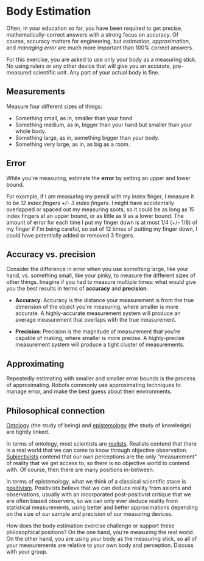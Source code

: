 # Body Estimation
Often, in your education so far, you have been required to get precise, mathematically-correct answers with a strong focus on accuracy. Of course, accuracy matters for engineering, but _estimation_, _approximation_, and _managing error_ are much more important than 100% correct answers.

For this exercise, you are asked to use only your body as a measuring stick. No using rulers or any other device that will give you an accurate, pre-measured scientific unit. Any part of your actual body is fine.

## Measurements
Measure four different sizes of things:

- Something small, as in, smaller than your hand. 
- Something medium, as in, bigger than your hand but smaller than your whole body.
- Something large, as in, something bigger than your body.
- Something very large, as in, as big as a room.

## Error
While you're measuring, estimate the **error** by setting an upper and lower bound. 

For example, if I am measuring my pencil with my index finger, I measure it to be *12 index fingers +/- 3 index fingers*. I might have accidentally overlapped or spaced out my measuring spots, so it could be as long as 15 index fingers at an upper bound, or as little as 9 as a lower bound. The amount of error for each time I put my finger down is at most 1/4 (+/- 1/8) of my finger if I'm being careful, so out of 12 times of putting my finger down, I could have potentially added or removed 3 fingers.

## Accuracy vs. precision
Consider the difference in error when you use something large, like your hand, vs. something small, like your pinky, to measure the different sizes of other things. Imagine if you had to measure multiple times: what would give you the best results in terms of **accuracy** and **precision**.

- **Accuracy**: Accuracy is the distance your measurement is from the true dimension of the object you're measuring, where smaller is more accurate. A highly-accurate measurement system will produce an average measurement that overlaps with the true measurement.

- **Precision**: Precision is the magnitude of measurement that you're capable of making, where smaller is more precise. A highly-precise measurement system will produce a tight cluster of measurements.

## Approximating
Repeatedly estimating with smaller and smaller error bounds is the process of approximating. Robots commonly use approximating techniques to manage error, and make the best guess about their environments.

## Philosophical connection
[Ontology](https://en.wikipedia.org/wiki/Ontology) (the study of being) and [epistemology](https://en.wikipedia.org/wiki/Epistemology) (the study of knowledge) are tightly linked.

In terms of ontology, most scientists are [realists](https://en.wikipedia.org/wiki/Philosophical_realism#Metaphysical_realism). Realists contend that there is a real world that we can come to know through objective observation. [Subjectivists](https://en.wikipedia.org/wiki/Subjectivism) contend that our own perceptions are the only "measurement" of reality that we get access to, so there is no objective world to contend with. Of course, then there are many positions in-between.

In terms of epistemology, what we think of a classical scientific stace is [positivism](https://en.wikipedia.org/wiki/Positivism). Positivists believe that we can deduce reality from axioms and observations, usually with an incorporated post-positivist critique that we are often biased observers, so we can only ever deduce reality from statistical measurements, using better and better approximations depending on the size of our sample and precision of our measuring devices.

How does the body estimation exercise challenge or support these philosophical positions? On the one hand, you're measuring the real world. On the other hand, you are using your body as the measuring stick, so all of your measurements are relative to your own body and perception. Discuss with your group.